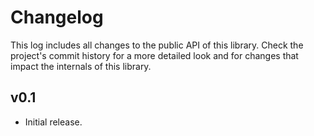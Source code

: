 Changelog
=========
This log includes all changes to the public API of this library. Check the project's commit history for a more detailed look and for changes that impact the internals of this library.

v0.1
----
* Initial release.